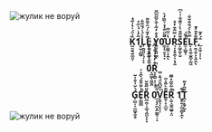 ㅤㅤㅤㅤㅤㅤㅤ![жулик не воруй](https://github.com/user-attachments/assets/d3ec24fc-8b7e-4bb0-9512-d10a804b5b76)



###  ㅤㅤㅤㅤㅤㅤㅤㅤㅤㅤㅤㅤㅤㅤㅤㅤㅤㅤㅤㅤ**K͖͍̱͉̮͚̤̩̏͗̈́͐̔͗̋̉1̱̠̬̝͇̮́̑̓̾́̍̋̓L̩̯͍͈͕͉̩̙͓̽̀́̾́̆̌͋Ḻ̩̖͙̭̯̞͂̓̋͐́̈̇͌͌ Y̬̫̗̯͈̳̊͋̒͂͗̌̀̌̋̂͆̆ͅ0͚̩̖͍͙̣͓̇̄͌̈͒̇̉͐̏̏̒̀U̦̳̯͔͓̯̔͐̃̿ͅR͉̞̟̥̯͕̣̟͓͈̓̿̑͒̓̊S̙͇̝̰͓̮͌̋͒͛̀̍̎͂͋̾̍͆Ė̫͕̳̮̜͌́̚L̙̦͍̯͕̬͚̞̰͖̿̎̀̀́̐̐̆͋F̩̯̘̱͎̝̖͈̭͌̊͊̓͊ͅ,̲͙͖̩͓̩̄́̓͂ͅ**


###  ㅤㅤㅤㅤㅤㅤㅤㅤㅤㅤㅤㅤㅤㅤㅤㅤㅤㅤㅤㅤㅤㅤ**0̝͖͇̩͈͚̭́͌͊̇̋̎̊͌͋̿̎R̟̗̭͈͙͎̣̝͋̓̔͑͒̾͆͊̍̚**


###  ㅤㅤㅤㅤㅤㅤㅤㅤㅤㅤㅤㅤㅤㅤㅤㅤ ㅤㅤㅤㅤ**Ǵ̩̲̤͎̞͖̳̟̮̥͛̌͗͋̇̆Ė̗̳͇̲͛͌͒̄́̀̂̽͗̚R̤̲̯͔̟̳͉̭̪͊̈̃͌̆ͅͅͅ 0̲̝̣̗̪͙̭͇̤̖͔̞̾̃̀̈V͙̮͉̩̗͓͎͛͒͆̂̈́̄̇̿̚Ĕ̱͎̝͕̲̲̝͊̀͌̽̃R̦̬͕̬̮͇̬̣̤̃͛͂̌̋̓̅̃̚ 1̬̥͍͎̪̝͇͓̭̇͒̚̚ͅṰ̙̙̱̗̱͒̂̓͌ͅ**



ㅤㅤㅤㅤㅤㅤㅤ![жулик не воруй](https://github.com/user-attachments/assets/d1df5a77-5a0a-44bd-9921-52ee7dd541ef)


ㅤ


ㅤ


ㅤ



ㅤ




ㅤ


ㅤ


ㅤ



ㅤ




ㅤ


ㅤ




ㅤ



ㅤ




ㅤ


ㅤ



ㅤ




ㅤ

ㅤ


ㅤ



ㅤ




ㅤ



ㅤ



ㅤ


ㅤ



ㅤ




ㅤ




ㅤ


ㅤ



ㅤ




ㅤ


ㅤ


ㅤ



ㅤ





ㅤ


ㅤ



ㅤ


ㅤ



ㅤ




ㅤ


ㅤ

ㅤ


ㅤ



ㅤ




ㅤ


ㅤ


ㅤ



ㅤ




ㅤ



ㅤ



ㅤ




ㅤ


ㅤ




ㅤ


ㅤ



ㅤ




ㅤ



ㅤ


ㅤ



ㅤ




ㅤ


ㅤ


ㅤ



ㅤ




ㅤ

ㅤ


ㅤ



ㅤ




ㅤ


ㅤ

ㅤ

ㅤ


ㅤ



ㅤ




ㅤ


ㅤ


ㅤ



ㅤ




ㅤ



ㅤ


ㅤ



ㅤ




ㅤ

ㅤ



ㅤ


ㅤ


ㅤ



ㅤ




ㅤ


ㅤ


ㅤ



ㅤ




ㅤ


ㅤ



ㅤ




ㅤ


ㅤ




ㅤ


ㅤ



ㅤ




ㅤ


ㅤ


ㅤ



ㅤ




ㅤ

ㅤ


ㅤ



ㅤ

ㅤ


ㅤ


ㅤ


ㅤ




ㅤ


ㅤ



ㅤ




ㅤ

ㅤ



ㅤ


ㅤ



ㅤ




ㅤ



ㅤ


ㅤ

ㅤ


ㅤ



ㅤ




ㅤ




ㅤ



ㅤ


ㅤ



ㅤ


ㅤ

ㅤ

ㅤ


ㅤ



ㅤ


ㅤ


ㅤ



ㅤ




ㅤ


ㅤ


ㅤ



ㅤ



ㅤ


ㅤ



ㅤ




ㅤ



ㅤ


ㅤ


ㅤ



ㅤ




ㅤ


ㅤ


ㅤ



ㅤ




ㅤ




ㅤ


ㅤ


ㅤ


ㅤ


ㅤ



ㅤ




ㅤ



ㅤ




ㅤ



ㅤ



ㅤ




ㅤ



ㅤ



ㅤ




ㅤ


ㅤ


ㅤ



ㅤ




ㅤ



ㅤ


ㅤ



ㅤ




ㅤ


ㅤ


ㅤ



ㅤ




ㅤ


ㅤ


ㅤ



ㅤ




ㅤ


ㅤ


ㅤ



ㅤ




ㅤ





ㅤ



ㅤ


ㅤ



ㅤ




ㅤ


ㅤ


ㅤ



ㅤ




ㅤ


ㅤ


ㅤ



ㅤ




ㅤ


ㅤ


ㅤ



ㅤ



ㅤ


ㅤ



ㅤ




ㅤ



ㅤ


ㅤ


ㅤ



ㅤ


ㅤ



ㅤ




ㅤ

ㅤ



ㅤ



ㅤ





ㅤ

ㅤ





ㅤ

ㅤ



ㅤ



ㅤ


ㅤ

ㅤ


ㅤ

ㅤ



ㅤ



ㅤ




ㅤ



ㅤ



ㅤ

ㅤ



ㅤ

ㅤ


ㅤㅤㅤㅤㅤㅤㅤㅤㅤㅤㅤㅤㅤㅤㅤㅤㅤㅤㅤㅤ[![spotify-github-profile](https://spotify-github-profile.kittinanx.com/api/view?uid=31ypcxvijuzvjgk2dnmmvhdgzweu&cover_image=true&theme=novatorem&show_offline=true&background_color=0d1117&interchange=true&bar_color=fc5b9f&bar_color_cover=false)](https://spotify-github-profile.kittinanx.com/api/view?uid=31ypcxvijuzvjgk2dnmmvhdgzweu&redirect=true)

###### ㅤㅤㅤㅤㅤㅤㅤㅤㅤㅤㅤㅤㅤㅤㅤㅤㅤㅤㅤㅤㅤㅤㅤㅤㅤㅤㅤㅤㅤпальчик не устал? :) давай оближу...))
